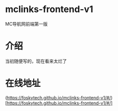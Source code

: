 # mclinks-frontend-v1
MC导航网前端第一版
# 介绍
当初随便写的，现在看来太烂了
# 在线地址
(https://foskytech.github.io/mclinks-frontend-v1/#/)[https://foskytech.github.io/mclinks-frontend-v1/#/]
